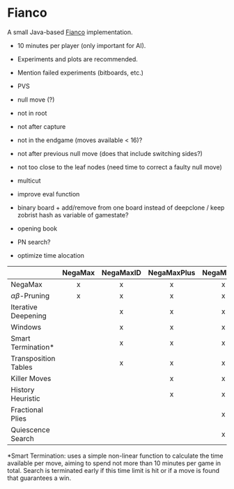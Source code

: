 # Fianco

A small Java-based [Fianco](http://www.di.fc.ul.pt/~jpn/gv/fianco.htm) implementation.

- 10 minutes per player (only important for AI).
- Experiments and plots are recommended.
- Mention failed experiments (bitboards, etc.)

- PVS
- null move (?)
 - not in root
 - not after capture
 - not in the endgame (moves available < 16)?
 - not after previous null move (does that include switching sides?)
 - not too close to the leaf nodes (need time to correct a faulty null move)
- multicut
- improve eval function
- binary board + add/remove from one board instead of deepclone / keep zobrist hash as variable of gamestate?
- opening book
- PN search?
- optimize time alocation

|                        | NegaMax | NegaMaxID | NegaMaxPlus | NegaMaxQS |
|------------------------|:-------:|:---------:|:-----------:|:---------:|
| NegaMax                |    x    |     x     |      x      |     x     |
| $\alpha\beta$-Pruning  |    x    |     x     |      x      |     x     |
| Iterative Deepening    |         |     x     |      x      |     x     |
| Windows                |         |     x     |      x      |     x     |
| Smart Termination*     |         |     x     |      x      |     x     |
| Transposition Tables   |         |     x     |      x      |     x     |
| Killer Moves           |         |           |      x      |     x     |
| History Heuristic      |         |           |      x      |     x     |
| Fractional Plies       |         |           |             |     x     |
| Quiescence Search      |         |           |             |     x     |

*Smart Termination: uses a simple non-linear function to calculate the time available per move, aiming to spend not more than 10 minutes per game in total. Search is terminated early if this time limit is hit or if a move is found that guarantees a win.
